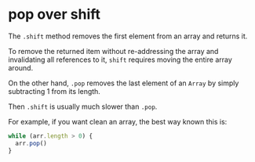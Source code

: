 # pop over shift

The `.shift` method removes the first element from an array and returns it.

To remove the returned item without re-addressing the array and invalidating all references to it, `shift` requires moving the entire array around.

On the other hand, `.pop` removes the last element of an `Array` by simply subtracting 1 from its length.

Then `.shift` is usually much slower than `.pop`.

For example, if you want clean an array, the best way known this is:

```js
while (arr.length > 0) {
  arr.pop()
}
```
